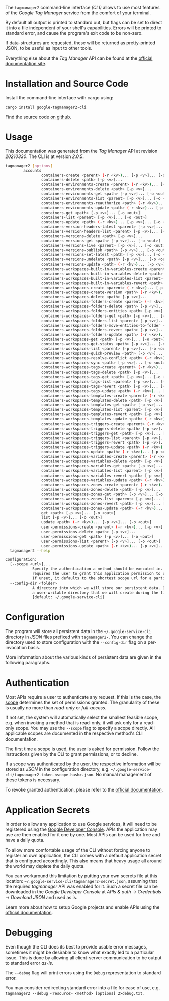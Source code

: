 <!---
DO NOT EDIT !
This file was generated automatically from 'src/mako/cli/README.md.mako'
DO NOT EDIT !
-->
The `tagmanager2` command-line interface *(CLI)* allows to use most features of the *Google Tag Manager* service from the comfort of your terminal.

By default all output is printed to standard out, but flags can be set to direct it into a file independent of your shell's
capabilities. Errors will be printed to standard error, and cause the program's exit code to be non-zero.

If data-structures are requested, these will be returned as pretty-printed JSON, to be useful as input to other tools.

Everything else about the *Tag Manager* API can be found at the
[official documentation site](https://developers.google.com/tag-manager).

# Installation and Source Code

Install the command-line interface with cargo using:

```bash
cargo install google-tagmanager2-cli
```

Find the source code [on github](https://github.com/Byron/google-apis-rs/tree/main/gen/tagmanager2-cli).

# Usage

This documentation was generated from the *Tag Manager* API at revision *20210330*. The CLI is at version *2.0.5*.

```bash
tagmanager2 [options]
        accounts
                containers-create <parent> (-r <kv>)... [-p <v>]... [-o <out>]
                containers-delete <path> [-p <v>]...
                containers-environments-create <parent> (-r <kv>)... [-p <v>]... [-o <out>]
                containers-environments-delete <path> [-p <v>]...
                containers-environments-get <path> [-p <v>]... [-o <out>]
                containers-environments-list <parent> [-p <v>]... [-o <out>]
                containers-environments-reauthorize <path> (-r <kv>)... [-p <v>]... [-o <out>]
                containers-environments-update <path> (-r <kv>)... [-p <v>]... [-o <out>]
                containers-get <path> [-p <v>]... [-o <out>]
                containers-list <parent> [-p <v>]... [-o <out>]
                containers-update <path> (-r <kv>)... [-p <v>]... [-o <out>]
                containers-version-headers-latest <parent> [-p <v>]... [-o <out>]
                containers-version-headers-list <parent> [-p <v>]... [-o <out>]
                containers-versions-delete <path> [-p <v>]...
                containers-versions-get <path> [-p <v>]... [-o <out>]
                containers-versions-live <parent> [-p <v>]... [-o <out>]
                containers-versions-publish <path> [-p <v>]... [-o <out>]
                containers-versions-set-latest <path> [-p <v>]... [-o <out>]
                containers-versions-undelete <path> [-p <v>]... [-o <out>]
                containers-versions-update <path> (-r <kv>)... [-p <v>]... [-o <out>]
                containers-workspaces-built-in-variables-create <parent> [-p <v>]... [-o <out>]
                containers-workspaces-built-in-variables-delete <path> [-p <v>]...
                containers-workspaces-built-in-variables-list <parent> [-p <v>]... [-o <out>]
                containers-workspaces-built-in-variables-revert <path> [-p <v>]... [-o <out>]
                containers-workspaces-create <parent> (-r <kv>)... [-p <v>]... [-o <out>]
                containers-workspaces-create-version <path> (-r <kv>)... [-p <v>]... [-o <out>]
                containers-workspaces-delete <path> [-p <v>]...
                containers-workspaces-folders-create <parent> (-r <kv>)... [-p <v>]... [-o <out>]
                containers-workspaces-folders-delete <path> [-p <v>]...
                containers-workspaces-folders-entities <path> [-p <v>]... [-o <out>]
                containers-workspaces-folders-get <path> [-p <v>]... [-o <out>]
                containers-workspaces-folders-list <parent> [-p <v>]... [-o <out>]
                containers-workspaces-folders-move-entities-to-folder <path> (-r <kv>)... [-p <v>]...
                containers-workspaces-folders-revert <path> [-p <v>]... [-o <out>]
                containers-workspaces-folders-update <path> (-r <kv>)... [-p <v>]... [-o <out>]
                containers-workspaces-get <path> [-p <v>]... [-o <out>]
                containers-workspaces-get-status <path> [-p <v>]... [-o <out>]
                containers-workspaces-list <parent> [-p <v>]... [-o <out>]
                containers-workspaces-quick-preview <path> [-p <v>]... [-o <out>]
                containers-workspaces-resolve-conflict <path> (-r <kv>)... [-p <v>]...
                containers-workspaces-sync <path> [-p <v>]... [-o <out>]
                containers-workspaces-tags-create <parent> (-r <kv>)... [-p <v>]... [-o <out>]
                containers-workspaces-tags-delete <path> [-p <v>]...
                containers-workspaces-tags-get <path> [-p <v>]... [-o <out>]
                containers-workspaces-tags-list <parent> [-p <v>]... [-o <out>]
                containers-workspaces-tags-revert <path> [-p <v>]... [-o <out>]
                containers-workspaces-tags-update <path> (-r <kv>)... [-p <v>]... [-o <out>]
                containers-workspaces-templates-create <parent> (-r <kv>)... [-p <v>]... [-o <out>]
                containers-workspaces-templates-delete <path> [-p <v>]...
                containers-workspaces-templates-get <path> [-p <v>]... [-o <out>]
                containers-workspaces-templates-list <parent> [-p <v>]... [-o <out>]
                containers-workspaces-templates-revert <path> [-p <v>]... [-o <out>]
                containers-workspaces-templates-update <path> (-r <kv>)... [-p <v>]... [-o <out>]
                containers-workspaces-triggers-create <parent> (-r <kv>)... [-p <v>]... [-o <out>]
                containers-workspaces-triggers-delete <path> [-p <v>]...
                containers-workspaces-triggers-get <path> [-p <v>]... [-o <out>]
                containers-workspaces-triggers-list <parent> [-p <v>]... [-o <out>]
                containers-workspaces-triggers-revert <path> [-p <v>]... [-o <out>]
                containers-workspaces-triggers-update <path> (-r <kv>)... [-p <v>]... [-o <out>]
                containers-workspaces-update <path> (-r <kv>)... [-p <v>]... [-o <out>]
                containers-workspaces-variables-create <parent> (-r <kv>)... [-p <v>]... [-o <out>]
                containers-workspaces-variables-delete <path> [-p <v>]...
                containers-workspaces-variables-get <path> [-p <v>]... [-o <out>]
                containers-workspaces-variables-list <parent> [-p <v>]... [-o <out>]
                containers-workspaces-variables-revert <path> [-p <v>]... [-o <out>]
                containers-workspaces-variables-update <path> (-r <kv>)... [-p <v>]... [-o <out>]
                containers-workspaces-zones-create <parent> (-r <kv>)... [-p <v>]... [-o <out>]
                containers-workspaces-zones-delete <path> [-p <v>]...
                containers-workspaces-zones-get <path> [-p <v>]... [-o <out>]
                containers-workspaces-zones-list <parent> [-p <v>]... [-o <out>]
                containers-workspaces-zones-revert <path> [-p <v>]... [-o <out>]
                containers-workspaces-zones-update <path> (-r <kv>)... [-p <v>]... [-o <out>]
                get <path> [-p <v>]... [-o <out>]
                list [-p <v>]... [-o <out>]
                update <path> (-r <kv>)... [-p <v>]... [-o <out>]
                user-permissions-create <parent> (-r <kv>)... [-p <v>]... [-o <out>]
                user-permissions-delete <path> [-p <v>]...
                user-permissions-get <path> [-p <v>]... [-o <out>]
                user-permissions-list <parent> [-p <v>]... [-o <out>]
                user-permissions-update <path> (-r <kv>)... [-p <v>]... [-o <out>]
  tagmanager2 --help

Configuration:
  [--scope <url>]...
            Specify the authentication a method should be executed in. Each scope
            requires the user to grant this application permission to use it.
            If unset, it defaults to the shortest scope url for a particular method.
  --config-dir <folder>
            A directory into which we will store our persistent data. Defaults to
            a user-writable directory that we will create during the first invocation.
            [default: ~/.google-service-cli]

```

# Configuration

The program will store all persistent data in the `~/.google-service-cli` directory in *JSON* files prefixed with `tagmanager2-`.  You can change the directory used to store configuration with the `--config-dir` flag on a per-invocation basis.

More information about the various kinds of persistent data are given in the following paragraphs.

# Authentication

Most APIs require a user to authenticate any request. If this is the case, the [scope][scopes] determines the 
set of permissions granted. The granularity of these is usually no more than *read-only* or *full-access*.

If not set, the system will automatically select the smallest feasible scope, e.g. when invoking a
method that is read-only, it will ask only for a read-only scope. 
You may use the `--scope` flag to specify a scope directly. 
All applicable scopes are documented in the respective method's CLI documentation.

The first time a scope is used, the user is asked for permission. Follow the instructions given 
by the CLI to grant permissions, or to decline.

If a scope was authenticated by the user, the respective information will be stored as *JSON* in the configuration
directory, e.g. `~/.google-service-cli/tagmanager2-token-<scope-hash>.json`. No manual management of these tokens
is necessary.

To revoke granted authentication, please refer to the [official documentation][revoke-access].

# Application Secrets

In order to allow any application to use Google services, it will need to be registered using the 
[Google Developer Console][google-dev-console]. APIs the application may use are then enabled for it
one by one. Most APIs can be used for free and have a daily quota.

To allow more comfortable usage of the CLI without forcing anyone to register an own application, the CLI
comes with a default application secret that is configured accordingly. This also means that heavy usage
all around the world may deplete the daily quota.

You can workaround this limitation by putting your own secrets file at this location: 
`~/.google-service-cli/tagmanager2-secret.json`, assuming that the required *tagmanager* API 
was enabled for it. Such a secret file can be downloaded in the *Google Developer Console* at 
*APIs & auth -> Credentials -> Download JSON* and used as is.

Learn more about how to setup Google projects and enable APIs using the [official documentation][google-project-new].


# Debugging

Even though the CLI does its best to provide usable error messages, sometimes it might be desirable to know
what exactly led to a particular issue. This is done by allowing all client-server communication to be 
output to standard error *as-is*.

The `--debug` flag will print errors using the `Debug` representation to standard error.

You may consider redirecting standard error into a file for ease of use, e.g. `tagmanager2 --debug <resource> <method> [options] 2>debug.txt`.


[scopes]: https://developers.google.com/+/api/oauth#scopes
[revoke-access]: http://webapps.stackexchange.com/a/30849
[google-dev-console]: https://console.developers.google.com/
[google-project-new]: https://developers.google.com/console/help/new/